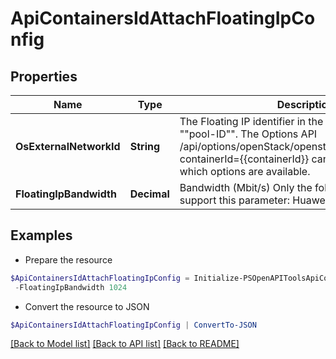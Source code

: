 # ApiContainersIdAttachFloatingIpConfig
## Properties

Name | Type | Description | Notes
------------ | ------------- | ------------- | -------------
**OsExternalNetworkId** | **String** | The Floating IP identifier in the format: &quot;&quot;ip-ID&quot;&quot; or &quot;&quot;pool-ID&quot;&quot;.  The Options API /api/options/openStack/openstackFloatingIpOptions?containerId&#x3D;{{containerId}} can be used to see which options are available.  | 
**FloatingIpBandwidth** | **Decimal** | Bandwidth (Mbit/s) Only the following cloud types support this parameter: Huawei, OpenTelekom  | [optional] 

## Examples

- Prepare the resource
```powershell
$ApiContainersIdAttachFloatingIpConfig = Initialize-PSOpenAPIToolsApiContainersIdAttachFloatingIpConfig  -OsExternalNetworkId ip-42 `
 -FloatingIpBandwidth 1024
```

- Convert the resource to JSON
```powershell
$ApiContainersIdAttachFloatingIpConfig | ConvertTo-JSON
```

[[Back to Model list]](../README.md#documentation-for-models) [[Back to API list]](../README.md#documentation-for-api-endpoints) [[Back to README]](../README.md)

